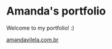 # Amanda's portfolio

Welcome to my portfolio! :)

<a href="http://amandavilela.com.br/" target="_blank">amandavilela.com.br</a>
